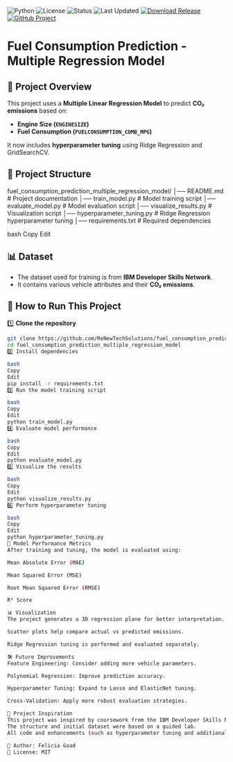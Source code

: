 ![Python](https://img.shields.io/badge/Python-3.9-blue.svg)
![License](https://img.shields.io/badge/License-MIT-green.svg)
![Status](https://img.shields.io/badge/Status-Completed-brightgreen.svg)
![Last Updated](https://img.shields.io/badge/Last%20Updated-April%202025-blueviolet)
[![Download Release](https://img.shields.io/github/v/release/ReNewTechSolutions/fuel_consumption_prediction_multiple_regression_model?label=Download%20Release)](https://github.com/ReNewTechSolutions/fuel_consumption_prediction_multiple_regression_model/releases/latest)
[![GitHub Project](https://img.shields.io/badge/View%20Project-on%20GitHub-blue?logo=github)](https://github.com/ReNewTechSolutions/fuel_consumption_prediction_multiple_regression_model)

# Fuel Consumption Prediction - Multiple Regression Model

## 📌 Project Overview

This project uses a **Multiple Linear Regression Model** to predict **CO₂ emissions** based on:

- **Engine Size (`ENGINESIZE`)**
- **Fuel Consumption (`FUELCONSUMPTION_COMB_MPG`)**

It now includes **hyperparameter tuning** using Ridge Regression and GridSearchCV.

## 📂 Project Structure

fuel_consumption_prediction_multiple_regression_model/ │── README.md # Project documentation │── train_model.py # Model training script │── evaluate_model.py # Model evaluation script │── visualize_results.py # Visualization script │── hyperparameter_tuning.py # Ridge Regression hyperparameter tuning │── requirements.txt # Required dependencies

bash
Copy
Edit

## 📊 Dataset

- The dataset used for training is from **IBM Developer Skills Network**.
- It contains various vehicle attributes and their **CO₂ emissions**.

## 🚀 How to Run This Project

1️⃣ **Clone the repository**

```bash
git clone https://github.com/ReNewTechSolutions/fuel_consumption_prediction_multiple_regression_model.git
cd fuel_consumption_prediction_multiple_regression_model
2️⃣ Install dependencies

bash
Copy
Edit
pip install -r requirements.txt
3️⃣ Run the model training script

bash
Copy
Edit
python train_model.py
4️⃣ Evaluate model performance

bash
Copy
Edit
python evaluate_model.py
5️⃣ Visualize the results

bash
Copy
Edit
python visualize_results.py
6️⃣ Perform hyperparameter tuning

bash
Copy
Edit
python hyperparameter_tuning.py
📌 Model Performance Metrics
After training and tuning, the model is evaluated using:

Mean Absolute Error (MAE)

Mean Squared Error (MSE)

Root Mean Squared Error (RMSE)

R² Score

📊 Visualization
The project generates a 3D regression plane for better interpretation.

Scatter plots help compare actual vs predicted emissions.

Ridge Regression tuning is performed and evaluated separately.

🛠 Future Improvements
Feature Engineering: Consider adding more vehicle parameters.

Polynomial Regression: Improve prediction accuracy.

Hyperparameter Tuning: Expand to Lasso and ElasticNet tuning.

Cross-Validation: Apply more robust evaluation strategies.

📝 Project Inspiration
This project was inspired by coursework from the IBM Developer Skills Network (Machine Learning with Python specialization).
The structure and initial dataset were based on a guided lab.
All code and enhancements (such as hyperparameter tuning and additional documentation) were independently developed.

📌 Author: Felicia Goad
📌 License: MIT
